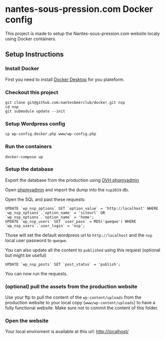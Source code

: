 # nantes-sous-pression.com Docker config

This project is made to setup the Nantes-sous-pression.com website localy using Docker containers.

## Setup Instructions

### Install Docker

First you need to install [Docker Desktop](https://www.docker.com/get-started) for you plateform.

### Checkout this project

```
git clone git@github.com:nantesbeerclub/docker.git nsp
cd nsp
git submodule update --init
```

### Setup Wordpress config

`cp wp-config.docker.php www/wp-config.php`

### Run the containers

`docker-compose up`

### Setup the database

Export the database from the production using [OVH phpmyadmin](https://phpmyadmin.cluster021.hosting.ovh.net/index.php?pma_username=nantessohf2019&pma_servername=nantessohf2019.mysql.db)

Open [phpmyadmin](http://localhost:8080) and import the dump into the `nsp2019` db.

Open the SQL and past these requests:

```
UPDATE `wp_nsp_options` SET `option_value` = 'http://localhost' WHERE `wp_nsp_options`.`option_name` = 'siteurl' OR `wp_nsp_options`.`option_name` = 'home';
UPDATE `wp_nsp_users` SET `user_pass` = MD5('qweqwe') WHERE `wp_nsp_users`.`user_login` = 'nsp';
```

Those will set the default wordpress url to `http://localhost` and the `nsp` local user password to `qweqwe`.

You can also update all the content to `published` using this request (optional but might be useful)

```
UPDATE `wp_nsp_posts` SET `post_status` = 'publish';
```

You can now run the requests.

### (optional) pull the assets from the production website

Use your ftp to pull the content of the `wp-content/uploads` from the production website to your local copy (`www/wp-content/uploads`) to have a fully functional website.
Make sure not to commit the content of this folder.

### Open the website

Your local enviroment is available at this url: [http://localhost/](http://localhost/)